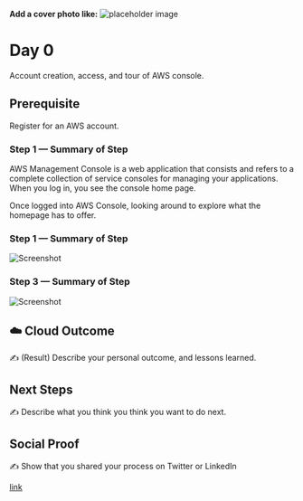 **Add a cover photo like:**
![placeholder image](https://via.placeholder.com/1200x600)

# Day 0

Account creation, access, and tour of AWS console.

## Prerequisite

Register for an AWS account.


### Step 1 — Summary of Step

AWS Management Console is a web application that consists and refers to a complete collection of service consoles for managing your applications. When you log in, you see the console home page.

Once logged into AWS Console, looking around to explore what the homepage has to offer.



### Step 1 — Summary of Step

![Screenshot](https://via.placeholder.com/500x300)

### Step 3 — Summary of Step

![Screenshot](https://via.placeholder.com/500x300)

## ☁️ Cloud Outcome

✍️ (Result) Describe your personal outcome, and lessons learned.

## Next Steps

✍️ Describe what you think you think you want to do next.

## Social Proof

✍️ Show that you shared your process on Twitter or LinkedIn

[link](link)
